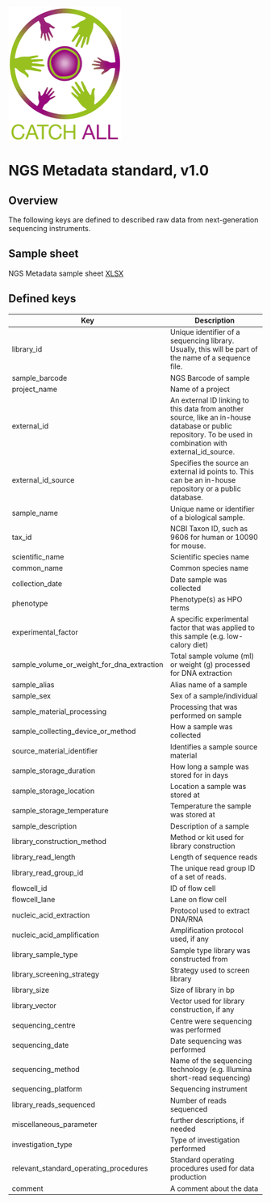 ![](../../images/logo.png)
# NGS Metadata standard, v1.0

## Overview

The following keys are defined to described raw data from next-generation sequencing instruments.

## Sample sheet

NGS Metadata sample sheet [XLSX]()

## Defined keys

| Key                                        | Description                                                                                                                                                 |
| ------------------------------------------ | ----------------------------------------------------------------------------------------------------------------------------------------------------------- |
| library_id                                 | Unique identifier of a sequencing library. Usually, this will be part of the name of a sequence file.                                                       |
| sample_barcode                             | NGS Barcode of sample                                                                                                                                       |
| project_name                               | Name of a project                                                                                                                                           |
| external_id                                | An external ID linking to this data from another source, like an in-house database or public repository. To be used in combination with external_id_source. |
| external_id_source                         | Specifies the source an external id points to. This can be an in-house repository or a public database.                                                     |
| sample_name                                | Unique name or identifier of a biological sample.                                                                                                           |
| tax_id                                     | NCBI Taxon ID, such as 9606 for human or 10090 for mouse.                                                                                                   |
| scientific_name                            | Scientific species name                                                                                                                                     |
| common_name                                | Common species name                                                                                                                                         |
| collection_date                            | Date sample was collected                                                                                                                                   |
| phenotype                                  | Phenotype(s) as HPO terms                                                                                                                                   |
| experimental_factor                        | A specific experimental factor that was applied to this sample (e.g. low-calory diet)                                                                       |
| sample_volume_or_weight_for_dna_extraction | Total sample volume (ml) or weight (g) processed for DNA extraction                                                                                         |
| sample_alias                               | Alias name of a sample                                                                                                                                      |
| sample_sex                                 | Sex of a sample/individual                                                                                                                                  |
| sample_material_processing                 | Processing that was performed on sample                                                                                                                     |
| sample_collecting_device_or_method         | How a sample was collected                                                                                                                                  |
| source_material_identifier                 | Identifies a sample source material                                                                                                                         |
| sample_storage_duration                    | How long a sample was stored for in days                                                                                                                    |
| sample_storage_location                    | Location a sample was stored at                                                                                                                             |
| sample_storage_temperature                 | Temperature the sample was stored at                                                                                                                        |
| sample_description                         | Description of a sample                                                                                                                                     |
| library_construction_method                | Method or kit used for library construction                                                                                                                 |
| library_read_length                        | Length of sequence reads                                                                                                                                    |
| library_read_group_id                      | The unique read group ID of a set of reads.                                                                                                                 |
| flowcell_id                                | ID of flow cell                                                                                                                                             |
| flowcell_lane                              | Lane on flow cell                                                                                                                                           |
| nucleic_acid_extraction                    | Protocol used to extract DNA/RNA                                                                                                                            |
| nucleic_acid_amplification                 | Amplification protocol used, if any                                                                                                                         |
| library_sample_type                        | Sample type library was constructed from                                                                                                                    |
| library_screening_strategy                 | Strategy used to screen library                                                                                                                             |
| library_size                               | Size of library in bp                                                                                                                                       |
| library_vector                             | Vector used for library construction, if any                                                                                                                |
| sequencing_centre                          | Centre were sequencing was performed                                                                                                                        |
| sequencing_date                            | Date sequencing was performed                                                                                                                               |
| sequencing_method                          | Name of the sequencing technology (e.g. Illumina short-read sequencing)                                                                                     |
| sequencing_platform                        | Sequencing instrument                                                                                                                                       |
| library_reads_sequenced                    | Number of reads sequenced                                                                                                                                   |
| miscellaneous_parameter                    | further descriptions, if needed                                                                                                                             |
| investigation_type                         | Type of investigation performed                                                                                                                             |
| relevant_standard_operating_procedures     | Standard operating procedures used for data production                                                                                                      |
| comment                                    | A comment about the data                                                                                                                                    |
